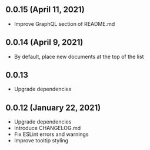 ## 0.0.15 (April 11, 2021)

- Improve GraphQL section of README.md

## 0.0.14 (April 9, 2021)

- By default, place new documents at the top of the list

## 0.0.13

- Upgrade dependencies

## 0.0.12 (January 22, 2021)

- Upgrade dependencies
- Introduce CHANGELOG.md
- Fix ESLint errors and warnings
- Improve tooltip styling
